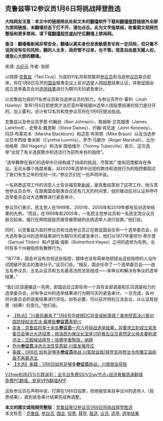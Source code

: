  <h2>克鲁兹等12参议员1月6日将挑战拜登胜选</h2> <p class="notice"><b>大陆网友注意：本文中的链接除此处和文末的<a href="https://github.com/bannedbook/fanqiang" >翻墙</a>软件下载和<a href="https://github.com/killgcd/justmysocks/blob/master/README.md">翻墙推荐</a>链接外全部为禁网链接，未翻墙状态下打不开，请勿点击。此为文字版禁闻，欲看图文视频完整版和更多禁闻，请下载<a href="https://github.com/bannedbook/fanqiang">翻墙软件或APP</a>后翻墙上禁闻网。</p><p>备注：翻墙看新闻非常安全，翻墙以真实身份发表敏感言论有一定风险，但只看不说则没有任何风险，翻的人太多，政府管不过来，也不管。信息自由是天赋人权，请放心大胆的翻墙。</b></p>  <div class="entry"> <p>来源:&nbsp;<span class='wp_keywordlink_affiliate'><a href="http://www.epochtimes.com/" title="大纪元" target="_blank">大纪元</a></span>                            作者:&nbsp;张婷                                                 </p> <p>以特德·<a href="https://www.bannedbook.org/bnews/tag/%e5%85%8b%e9%b2%81%e5%85%b9/" class="st_tag internal_tag" rel="tag" title="标签 克鲁兹 下的日志">克鲁兹</a>（Ted Cruz）为首的11名共和党联邦<a href="https://www.bannedbook.org/bnews/tag/%e5%8f%82%e8%ae%ae%e5%91%98/" class="st_tag internal_tag" rel="tag" title="标签 参议员 下的日志">参议员</a>和当选参<a href="https://www.bannedbook.org/bnews/tag/%e8%ae%ae%e5%91%98/" class="st_tag internal_tag" rel="tag" title="标签 议员 下的日志">议员</a>联合起来，将在1月6日召开的<a href="https://www.bannedbook.org/bnews/tag/%e5%9b%bd%e4%bc%9a/" class="st_tag internal_tag" rel="tag" title="标签 国会 下的日志">国会</a>联席会议上反对<a href="https://www.bannedbook.org/bnews/tag/%e9%80%89%e4%b8%be/" class="st_tag internal_tag" rel="tag" title="标签 选举 下的日志">选举</a>人团<a href="https://www.bannedbook.org/bnews/tag/%E6%8A%95%E7%A5%A8/" class="st_tag internal_tag" rel="tag" title="标签 投票 下的日志">投票</a>结果认证，并敦促国会成立选举委员会对<a href="https://www.bannedbook.org/bnews/tag/%E9%80%89%E4%B8%BE%E7%BB%93%E6%9E%9C/" class="st_tag internal_tag" rel="tag" title="标签 选举结果 下的日志">选举结果</a>进行为期10天的紧急审计。</p> <p>以克鲁兹为首的11名参议员和当选参议员的努力，与参议员乔什·霍利（Josh Hawley）宣布1月6日拒绝宾夕法尼亚州等摇摆州选举人团投票结果的努力是分开的。加上霍利，总计有12名共和党参议员将在1月6日提出挑战。</p>  <p>克鲁兹以及参议员罗恩·约翰逊（Ron Johnson）、詹姆斯·兰克福德（James Lankford）、史蒂夫·戴恩斯（Steve Daines）、约翰·肯尼迪（John Kennedy）、玛莎·布莱克本（Marsha Blackburn）和迈克·布劳恩（Mike Braun）以及当选参议员辛西娅·鲁米斯（Cynthia Lummis）、罗杰·马歇尔（Roger Marshall）、比尔·哈格蒂（Bill Hagerty）和汤米·图伯维尔（Tommy Tuberville）表示，这次选举“出现了有关选民欺诈和违法行为前所未有的指控”。</p> <p>“选举舞弊在我们的选举中已经构成了持续的挑战，尽管其广度和范围都存在争议。无论从哪个角度来看，对2020年选举中出现的欺诈和违规行为的指控都超过了我们有生之年的任何一次。”参议员们在一份声明中说。</p> <p>一名熟悉这项工作的消息人士告诉福克斯<span class='wp_keywordlink_affiliate'><a href="https://www.bannedbook.org/" title="新闻">新闻</a></span>，是克鲁兹策划了这项工作，他与其他参议员合作，在距离国会联席会议还有几天的时间里，组织推动反对认证并呼吁选举委员会对大选舞弊进行紧急审计。</p>  <p>参议员们表示，民主党人在1969年、2001年、2005年和2019年都有反对选举结果的先例，“而且，在1969年和2005年，一名民主党参议员和一名民主党众议员联合起来，强行在两院就是否接受被质疑的总统选举人进行投票。”他们说。</p> <p>同时，以克鲁兹为首的参议员和当选参议员正在敦促国会任命一个选举委员会，对大选有争议州的选举结果进行为期10天的紧急审计。他们以1877年塞缪尔·蒂尔登（Samuel Tilden）和卢瑟福·海斯（Rutherford Hayes）之间的选举为先例，当时有多个州被指控有舞弊行为。</p> <p>“1877年，国会并没有忽视这些指控，媒体也没有简单地把提出这些指控的人当作试图破坏民主的激进分子。”议员们说，“相反，国会任命了一个选举委员会——由五名参议员、五名众议员和五名最高法院法官组成——来审议和解决有争议的选举结果。”</p>  <p>“我们应该遵循这一先例，即国会应立即任命一个具有全部调查和实况调查权力的选举委员会，对有争议州的选举结果进行为期10天的紧急审计。一旦完成，各州将对委员会的调查结果进行评估，如有必要，可以召开特别立法会议，以认证其投票（结果）的变化。”他们说。</p> <ul class='op-related-articles' title='相关阅读'> <li><a href='https://www.bannedbook.org/bnews/bannedvideo/20210103/1459919.html' target='_blank'>【热点】“川普风暴来了”1月6号华盛顿DC将变成帐篷城？美参院否决川普对国防授权法否决 看哪些<b>参议员</b>真挺川</a></li> <li><a href='https://www.bannedbook.org/bnews/bannedvideo/20210103/1459914.html' target='_blank'>突发：克鲁兹将率十余名<b>参议员</b>一月六号挑战选举结果，并要求立刻成立紧急委员会审计大选投票；佩洛西为保议长宝座讨好极左议员竟然定父母夫妻称谓违法；王毅喊话拜登！哈佛学者陶瑞，纳姐</a></li> <li><a href='https://www.bannedbook.org/bnews/bannedvideo/20210103/1459913.html' target='_blank'>乔州<b>参议员</b>决选合法性受质疑  川普发推呼应</a></li> <li><a href='https://www.bannedbook.org/bnews/topimagenews/20210102/1459775.html' target='_blank'>美媒：1月6日 如有足够多<b>参议员</b>挑战 川普就会胜|拜登支持修法令传播艾滋病毒不再算违法</a></li> <li><a href='https://www.bannedbook.org/bnews/bannedvideo/20210102/1459774.html' target='_blank'>【大选】美媒：1月6日如有足够多<b>参议员</b>挑战，川普就会获胜</a></li> </ul> <p class="texttj"> <a href="https://github.com/bannedbook/fanqiang/wiki/V2ray%E6%9C%BA%E5%9C%BA" target="_blank">V2free机场25%引荐返利：全平台免费SS/V2ray节点+经济套餐高速翻墙</a><br/> <a href="https://github.com/bannedbook/fanqiang/wiki/%E7%A6%81%E9%97%BB%E7%BD%91%E5%AE%89%E5%8D%93%E7%BF%BB%E5%A2%99%E6%96%B0%E9%97%BBAPP" target="_blank">免费PC翻墙、安卓VPN翻墙APP</a></p><p>这些参议员在声明中说，打算在1月6日投票，拒绝接受来自争议州的选举人（投票结果），直到紧急审计结果完成再调整。</p><a name='sharetosocial'></a>       <div><b>本文的图文或视频完整版</b>：<a href='https://www.bannedbook.org/bnews/cbnews/20210103/1459935.html'>克鲁兹等12参议员1月6日将挑战拜登胜选</a></div>  </div><!--END ENTRY--> <div class="postfooter"> <div>本文标签：<a href="https://www.bannedbook.org/bnews/tag/%e5%85%8b%e9%b2%81%e5%85%b9/" rel="tag">克鲁兹</a>, <a href="https://www.bannedbook.org/bnews/tag/%e5%8f%82%e8%ae%ae%e5%91%98/" rel="tag">参议员</a>, <a href="https://www.bannedbook.org/bnews/tag/%e5%9b%bd%e4%bc%9a/" rel="tag">国会</a>, <a href="https://www.bannedbook.org/bnews/tag/%E6%8A%95%E7%A5%A8/" rel="tag">投票</a>, <a href="https://www.bannedbook.org/bnews/tag/%e6%8b%9c%e7%99%bb/" rel="tag">拜登</a>, <a href="https://www.bannedbook.org/bnews/tag/%E8%83%9C%E9%80%89/" rel="tag">胜选</a>, <a href="https://www.bannedbook.org/bnews/tag/%e8%ae%ae%e5%91%98/" rel="tag">议员</a>, <a href="https://www.bannedbook.org/bnews/tag/%e9%80%89%e4%b8%be/" rel="tag">选举</a>, <a href="https://www.bannedbook.org/bnews/tag/%E9%80%89%E4%B8%BE%E7%BB%93%E6%9E%9C/" rel="tag">选举结果</a></div>  </div><!--END POSTFOOTER--> 